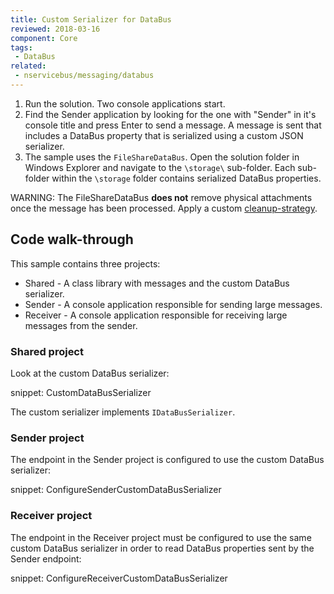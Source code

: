 ```yaml
---
title: Custom Serializer for DataBus
reviewed: 2018-03-16
component: Core
tags:
 - DataBus
related:
 - nservicebus/messaging/databus
---
```


1. Run the solution. Two console applications start.
2. Find the Sender application by looking for the one with "Sender" in it's console title and press Enter to send a message. A message is sent that includes a DataBus property that is serialized using a custom JSON serializer.
3. The sample uses the `FileShareDataBus`. Open the solution folder in Windows Explorer and navigate to the `\storage\` sub-folder. Each sub-folder within the `\storage` folder contains serialized DataBus properties. 

WARNING: The FileShareDataBus **does not** remove physical attachments once the message has been processed. Apply a custom [cleanup-strategy](/nservicebus/messaging/databus/file-share.md#cleanup-strategy).

## Code walk-through

This sample contains three projects:

 * Shared - A class library with messages and the custom DataBus serializer.
 * Sender - A console application responsible for sending large messages.
 * Receiver - A console application responsible for receiving large messages from the sender.


### Shared project

Look at the custom DataBus serializer:

snippet: CustomDataBusSerializer

The custom serializer implements `IDataBusSerializer`. 


### Sender project

The endpoint in the Sender project is configured to use the custom DataBus serializer:

snippet: ConfigureSenderCustomDataBusSerializer


### Receiver project

The endpoint in the Receiver project must be configured to use the same custom DataBus serializer in order to read DataBus properties sent by the Sender endpoint:

snippet: ConfigureReceiverCustomDataBusSerializer

